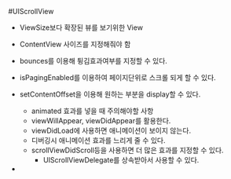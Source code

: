 #UIScrollView
* ViewSize보다 확장된 뷰를 보기위한 View
* ContentView 사이즈를 지정해줘야 함
* bounces를 이용해 튕김효과여부를 지정할 수 있다.
* isPagingEnabled를 이용하여 페이지단위로 스크롤 되게 할 수 있다.
* setContentOffset을 이용해 원하는 부분을 display할 수 있다.
	* animated 효과를 넣을 때 주의해야할 사항
	* viewWillAppear, viewDidAppear를 활용한다.
	* viewDidLoad에 사용하면 애니메이션이 보이지 않는다.
	* 디버깅시 애니메이션 효과를 느리게 줄 수 있다.
	* scrollViewDidScroll등을 사용하면 더 많은 효과를 지정할 수 있다.
		* UIScrollViewDelegate를 상속받아서 사용할 수 있다.

* 
